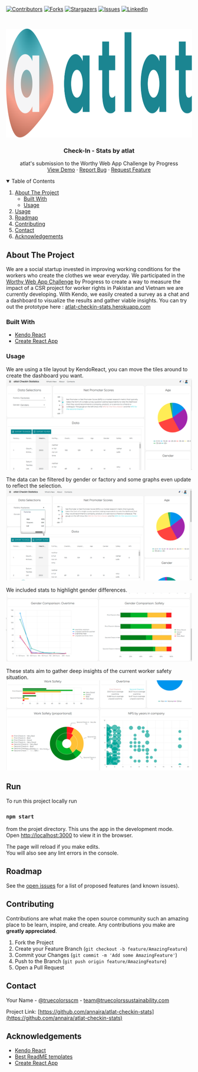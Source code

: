 <!-- PROJECT SHIELDS -->
<!--
*** I'm using markdown "reference style" links for readability.
*** Reference links are enclosed in brackets [ ] instead of parentheses ( ).
*** See the bottom of this document for the declaration of the reference variables
*** for contributors-url, forks-url, etc. This is an optional, concise syntax you may use.
*** https://www.markdownguide.org/basic-syntax/#reference-style-links
-->
[![Contributors][contributors-shield]][contributors-url]
[![Forks][forks-shield]][forks-url]
[![Stargazers][stars-shield]][stars-url]
[![Issues][issues-shield]][issues-url]
[![LinkedIn][linkedin-shield]][linkedin-url]


<!-- PROJECT LOGO -->
<br />
<p align="center">
  <a href="https://github.com/annaira/atlat-checkin-stats">
    <img src="public/logo_full.png" alt="Logo" width="1195" height="295" />
  </a>

  <h3 align="center">Check-In - Stats by atlat</h3>

  <p align="center">
    atlat's submission to the Worthy Web App Challenge by Progress
    <br />
    <a href="https://github.com/annaira/atlat-checkin-stats">View Demo</a>
    ·
    <a href="https://github.com/annaira/atlat-checkin-stats/issues">Report Bug</a>
    ·
    <a href="https://github.com/annaira/atlat-checkin-stats/issues">Request Feature</a>
  </p>
</p>



<!-- TABLE OF CONTENTS -->
<details open="open">
  <summary>Table of Contents</summary>
  <ol>
    <li>
      <a href="#about-the-project">About The Project</a>
      <ul>
        <li><a href="#built-with">Built With</a></li>
        <li><a href="#usage">Usage</a></li>
      </ul>
    </li>
    <li><a href="#run">Usage</a></li>
    <li><a href="#roadmap">Roadmap</a></li>
    <li><a href="#contributing">Contributing</a></li>
    <li><a href="#contact">Contact</a></li>
    <li><a href="#acknowledgements">Acknowledgements</a></li>
  </ol>
</details>



## About The Project

We are a social startup invested in improving working conditions for the workers who create the clothes we wear
 everyday. We participated in the [Worthy Web App Challenge](https://progress-worthyweb.devpost.com/) by Progress to create a way to measure the impact of a CSR
  project for worker rights in Pakistan and Vietnam we are currently developing. With Kendo, we easily created a survey
   as a chat and a dashboard to visualize the results and gather viable insights. You can try out the prototype here
   : [atlat-checkin-stats.herokuapp.com](https://atlat-checkin-stats.herokuapp.com/)


### Built With
* [Kendo React](https://www.telerik.com/kendo-react-ui/)
* [Create React App](https://github.com/facebook/create-react-app)

### Usage
We are using a tile layout by KendoReact, you can move the tiles around to create the dashboard you want.
![Stats Overview][product-screenshot_1]

The data can be filtered by gender or factory and some graphs even update to reflect the selection.
![Factory Selection][product-screenshot_2]

We included stats to highlight gender differences.
![Stats Overview][product-screenshot_3]

These stats aim to gather deep insights of the current worker safety situation.
![Stats Overview][product-screenshot_4]

## Run

To run this project locally run

### `npm start`

from the projet directory. This uns the app in the development mode.\
Open [http://localhost:3000](http://localhost:3000) to view it in the browser.

The page will reload if you make edits.\
You will also see any lint errors in the console.


## Roadmap

See the [open issues](https://github.com/annaira/atlat-checkin-stats/issues) for a list of proposed features (and known issues).

## Contributing

Contributions are what make the open source community such an amazing place to be learn, inspire, and create. Any contributions you make are **greatly appreciated**.

1. Fork the Project
2. Create your Feature Branch (`git checkout -b feature/AmazingFeature`)
3. Commit your Changes (`git commit -m 'Add some AmazingFeature'`)
4. Push to the Branch (`git push origin feature/AmazingFeature`)
5. Open a Pull Request

## Contact

Your Name - [@truecolorsscm](https://twitter.com/truecolorsscm) - team@truecolorssustainability.com

Project Link: [https://github.com/annaira/atlat-checkin-stats](https://github.com/annaira/atlat-checkin-stats)

## Acknowledgements
* [Kendo React](https://www.telerik.com/kendo-react-ui/)
* [Best ReadME templates](https://github.com/othneildrew/Best-README-Template/blob/master/README.md)
* [Create React App](https://github.com/facebook/create-react-app)

<!-- MARKDOWN LINKS & IMAGES -->
<!-- https://www.markdownguide.org/basic-syntax/#reference-style-links -->
[contributors-shield]: https://img.shields.io/github/contributors/annaira/atlat-checkin-stats.svg?style=for-the-badge
[contributors-url]: https://github.com/annaira/atlat-checkin-stats/graphs/contributors
[forks-shield]: https://img.shields.io/github/forks/annaira/atlat-checkin-stats.svg?style=for-the-badge
[forks-url]: https://github.com/annaira/atlat-checkin-stats/network/members
[stars-shield]: https://img.shields.io/github/stars/annaira/atlat-checkin-stats.svg?style=for-the-badge
[stars-url]: https://github.com/annaira/atlat-checkin-stats/stargazers
[issues-shield]: https://img.shields.io/github/issues/annaira/atlat-checkin-stats.svg?style=for-the-badge
[issues-url]: https://github.com/annaira/atlat-checkin-stats/issues
[linkedin-shield]: https://img.shields.io/badge/-LinkedIn-black.svg?style=for-the-badge&logo=linkedin&colorB=555
[linkedin-url]: https://www.linkedin.com/company/true-colors-company
[product-screenshot_1]: images/Dashboard_first_view.png
[product-screenshot_2]: images/Dashboard_factory_selection.png
[product-screenshot_3]: images/Dashboard_gender.png
[product-screenshot_4]: images/Dashboard_working_safety.png
[atlat-logo]: public/logo_full.png

